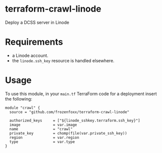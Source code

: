 # terraform-crawl-linode

Deploy a DCSS server in Linode

# Requirements

* a Linode account.
* the `linode.ssh_key` resource is handled elsewhere.

# Usage

To use this module, in your `main.tf` TerraForm code for a deployment insert the following:

``` code
module "crawl" {
  source = "github.com/frozenfoxx/terraform-crawl-linode"

  authorized_keys     = ["${linode_sshkey.terraform.ssh_key}"]
  image               = var.image
  name                = "crawl"
  private_key         = chomp(file(var.private_ssh_key))
  region              = var.region
  type                = var.type
}
```
